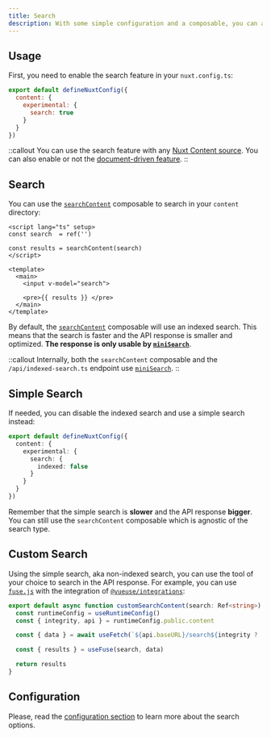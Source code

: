 ```yaml
---
title: Search
description: With some simple configuration and a composable, you can add search to your Nuxt Content site.
---
```


## Usage

First, you need to enable the search feature in your `nuxt.config.ts`:

```js [nuxt.config.ts]
export default defineNuxtConfig({
  content: {
    experimental: {
      search: true
    }
  }
})
```

::callout
You can use the search feature with any [Nuxt Content source](/get-started/configuration#sources). You can also enable or not the [document-driven feature](/document-driven/introduction).
::

## Search

You can use the [`searchContent`](/composables/search-content) composable to search in your `content` directory:

```vue [app.vue]
<script lang="ts" setup>
const search  = ref('')

const results = searchContent(search)
</script>

<template>
  <main>
    <input v-model="search">

    <pre>{{ results }} </pre>
  </main>
</template>
```

By default, the [`searchContent`](/composables/search-content) composable will use an indexed search. This means that the search is faster and the API response is smaller and optimized. **The response is only usable by [`miniSearch`](https://lucaong.github.io/minisearch/)**.

::callout
Internally, both the `searchContent` composable and the `/api/indexed-search.ts` endpoint use [`miniSearch`](https://lucaong.github.io/minisearch/).
::

## Simple Search

If needed, you can disable the indexed search and use a simple search instead:

```ts [nuxt.config.ts]
export default defineNuxtConfig({
  content: {
    experimental: {
      search: {
        indexed: false
      }
    }
  }
})
```

Remember that the simple search is **slower** and the API response **bigger**. You can still use the `searchContent` composable which is agnostic of the search type.

## Custom Search

Using the simple search, aka non-indexed search, you can use the tool of your choice to search in the API response. For example, you can use [`fuse.js`](https://fusejs.io/) with the integration of [`@vueuse/integrations`](https://vueuse.org/integrations/useFuse/#usefuse):

```ts [composables/custom-search-content.ts]
export default async function customSearchContent(search: Ref<string>) {
  const runtimeConfig = useRuntimeConfig()
  const { integrity, api } = runtimeConfig.public.content

  const { data } = await useFetch(`${api.baseURL}/search${integrity ? '.' + integrity : ''}.json`)

  const { results } = useFuse(search, data)

  return results
}
```

## Configuration

Please, read the [configuration section](/get-started/configuration#search) to learn more about the search options.
